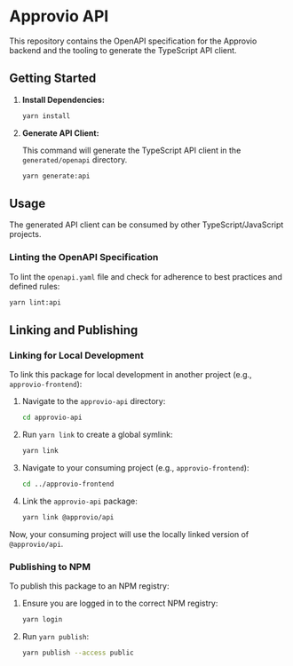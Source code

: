 # Approvio API

This repository contains the OpenAPI specification for the Approvio backend and the tooling to generate the TypeScript API client.

## Getting Started

1.  **Install Dependencies:**

    ```bash
    yarn install
    ```

2.  **Generate API Client:**

    This command will generate the TypeScript API client in the `generated/openapi` directory.

    ```bash
    yarn generate:api
    ```

## Usage

The generated API client can be consumed by other TypeScript/JavaScript projects.

### Linting the OpenAPI Specification

To lint the `openapi.yaml` file and check for adherence to best practices and defined rules:

```bash
yarn lint:api
```

## Linking and Publishing

### Linking for Local Development

To link this package for local development in another project (e.g., `approvio-frontend`):

1.  Navigate to the `approvio-api` directory:

    ```bash
    cd approvio-api
    ```

2.  Run `yarn link` to create a global symlink:

    ```bash
    yarn link
    ```

3.  Navigate to your consuming project (e.g., `approvio-frontend`):

    ```bash
    cd ../approvio-frontend
    ```

4.  Link the `approvio-api` package:

    ```bash
    yarn link @approvio/api
    ```

Now, your consuming project will use the locally linked version of `@approvio/api`.

### Publishing to NPM

To publish this package to an NPM registry:

1.  Ensure you are logged in to the correct NPM registry:

    ```bash
    yarn login
    ```

1.  Run `yarn publish`:

    ```bash
    yarn publish --access public
    ```
